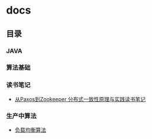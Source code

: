 # docs
## 目录

### JAVA

### 算法基础

### 读书笔记

- [从Paxos到Zookeeper 分布式一致性原理与实践读书笔记](https://github.com/lpnpcs/docs/blob/master/docs/%E4%BB%8EPaxos%E5%88%B0Zookeeper%20%E5%88%86%E5%B8%83%E5%BC%8F%E4%B8%80%E8%87%B4%E6%80%A7%E5%8E%9F%E7%90%86%E4%B8%8E%E5%AE%9E%E8%B7%B5%E8%AF%BB%E4%B9%A6%E7%AC%94%E8%AE%B0.md)

### 生产中算法

- [负载均衡算法](<https://github.com/lpnpcs/docs/blob/master/docs/%E8%B4%9F%E8%BD%BD%E5%9D%87%E8%A1%A1%E7%AE%97%E6%B3%95.md>)

